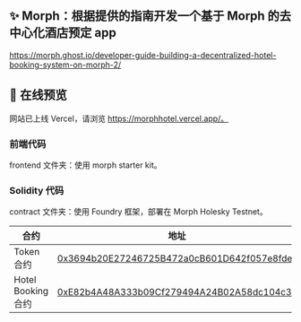 ## ✨ Morph：根据提供的指南开发一个基于 Morph 的去中心化酒店预定 app

https://morph.ghost.io/developer-guide-building-a-decentralized-hotel-booking-system-on-morph-2/

## 🚀 在线预览

网站已上线 Vercel，请浏览 https://morphhotel.vercel.app/。

### 前端代码

frontend 文件夹：使用 morph starter kit。

### Solidity 代码

contract 文件夹：使用 Foundry 框架，部署在 Morph Holesky Testnet。

| 合约               | 地址                                                                                                                                              |
| ------------------ | ------------------------------------------------------------------------------------------------------------------------------------------------- |
| Token 合约         | [0x3694b20E27246725B472a0cB601D642f057e8fde](https://explorer-holesky.morphl2.io/address/0x3694b20E27246725B472a0cB601D642f057e8fde?tab=contract) |
| Hotel Booking 合约 | [0xE82b4A48A333b09Cf279494A24B02A58dc104c3c](https://explorer-holesky.morphl2.io/address/0xE82b4A48A333b09Cf279494A24B02A58dc104c3c?tab=contract) |
